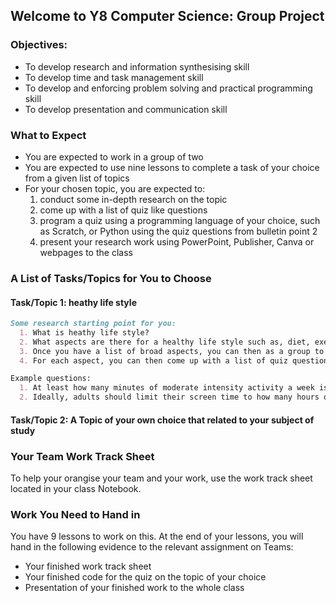 ## Welcome to Y8 Computer Science: Group Project

### Objectives:
- To develop research and information synthesising skill
- To develop time and task management skill
- To develop and enforcing problem solving and practical programming skill
- To develop presentation and communication skill

### What to Expect

- You are expected to work in a group of two
- You are expected to use nine lessons to complete a task of your choice from a given list of topics
- For your chosen topic, you are expected to:
  1. conduct some in-depth research on the topic
  2. come up with a list of quiz like questions 
  3. program a quiz using a programming language of your choice, such as Scratch, or Python using the quiz questions from bulletin point 2
  4. present your research work using PowerPoint, Publisher, Canva or webpages to the class

### A List of Tasks/Topics for You to Choose
#### Task/Topic 1: heathy life style
```markdown
Some research starting point for you:
  1. What is heathy life style?
  2. What aspects are there for a healthy life style such as, diet, exercise and habits which include drinking, smoking, screen time etc
  3. Once you have a list of broad aspects, you can then as a group to divide tasks to research in-depth for each aspect
  4. For each aspect, you can then come up with a list of quiz questions - make sure the questions can be answered judged easily by using programming languages

Example questions:
  1. At least how many minutes of moderate intensity activity a week is considered to be essential for a healthy life style? (the answer 150 is an easy answer using programming language to judge)
  2. Ideally, adults should limit their screen time to how many hours oer day?


```
#### Task/Topic 2: A Topic of your own choice that related to your subject of study


### Your Team Work Track Sheet
To help your orangise your team and your work, use the work track sheet located in your class Notebook. 
<!-- 
[Right Click, then Save As to download this work template to guide your progress](https://github.com/digixc/Y9-SkillBuilding/blob/gh-pages/doc/SkillBuilding_ProgressTracker.docx)
-->

### Work You Need to Hand in
You have 9 lessons to work on this.  At the end of your lessons, you will hand in the following evidence to the relevant assignment on Teams:
+ Your finished work  track sheet
+ Your finished code for the quiz on the topic of your choice
+ Presentation of your finished work to the whole class


